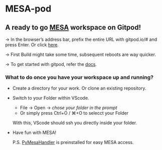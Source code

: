# MESA-pod
## A ready to go [MESA](https://github.com/MESAHub/mesa) workspace on Gitpod! 

-> In the browser’s address bar, prefix the entire URL with gitpod.io/# and press Enter. Or click [here](https://gitpod.io/#https://github.com/gautam-404/MESA-pod).

-> First Build might take some time, subsequent reboots are way quicker. 

-> To get started with gitpod, refer the [docs](https://www.gitpod.io/docs/introduction/getting-started).

### What to do once you have your workspace up and running?
* Create a directory for your work. Or clone an existing repository.
* Switch to your Folder within VScode. 
    - File -> Open -> *chose your folder in the prompt*
    - Or simply press Ctrl+O / ⌘+O to selecct your Folder
  
  With this, VScode should ssh you directly inside your folder.
* Have fun with MESA!
  
  P.S. [PyMesaHandler](https://github.com/gautam-404/PyMesaHandler) is preinstalled for easy MESA access.
    
